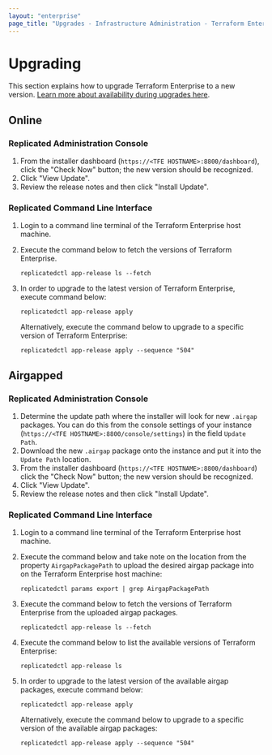 ```yaml
---
layout: "enterprise"
page_title: "Upgrades - Infrastructure Administration - Terraform Enterprise"
---
```


# Upgrading

This section explains how to upgrade Terraform Enterprise to a new
version. [Learn more about availability during upgrades here](../system-overview/reliability-availability.html#availability-during-upgrades).

## Online

### Replicated Administration Console

1. From the installer dashboard (`https://<TFE HOSTNAME>:8800/dashboard`),
    click the "Check Now" button; the new version should be recognized.
1. Click "View Update".
1. Review the release notes and then click "Install Update".

### Replicated Command Line Interface

1. Login to a command line terminal of the Terraform Enterprise host machine.
1. Execute the command below to fetch the versions of Terraform Enterprise.
    ```
    replicatedctl app-release ls --fetch
    ```
1. In order to upgrade to the latest version of Terraform Enterprise, execute command below:
   ```
   replicatedctl app-release apply
   ```

   Alternatively, execute the command below to upgrade to a specific version of Terraform Enterprise:

   ```
   replicatedctl app-release apply --sequence "504"
   ```

## Airgapped

### Replicated Administration Console

1. Determine the update path where the installer will look for new `.airgap`
    packages. You can do this from the console settings of your instance
    (`https://<TFE HOSTNAME>:8800/console/settings`) in the field `Update Path`.
1. Download the new `.airgap` package onto the instance and put it into the
    `Update Path` location.
1. From the installer dashboard (`https://<TFE HOSTNAME>:8800/dashboard`) click the
    "Check Now" button; the new version should be recognized.
1. Click "View Update".
1. Review the release notes and then click "Install Update".

### Replicated Command Line Interface

1. Login to a command line terminal of the Terraform Enterprise host machine.
1. Execute the command below and take note on the location from the property `AirgapPackagePath` to upload the desired airgap package into on the Terraform Enterprise host machine:
   
    ```
    replicatedctl params export | grep AirgapPackagePath
    ```

1. Execute the command below to fetch the versions of Terraform Enterprise from the uploaded airgap packages.
   
    ```
    replicatedctl app-release ls --fetch
    ```

1. Execute the command below to list the available versions of Terraform Enterprise:
   
   ```
   replicatedctl app-release ls
   ```

1. In order to upgrade to the latest version of the available airgap packages, execute command below:
   
   ```
   replicatedctl app-release apply
   ```

   Alternatively, execute the command below to upgrade to a specific version of the available airgap packages:

   ```
   replicatedctl app-release apply --sequence "504"
   ```
